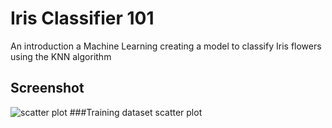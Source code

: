 # Iris Classifier 101
An introduction a Machine Learning creating a model to classify Iris flowers using the KNN algorithm

## Screenshot
![scatter plot](https://user-images.githubusercontent.com/17733053/77826229-e97b8300-70ec-11ea-91b3-8ac48334a2b0.png)
###Training dataset scatter plot

